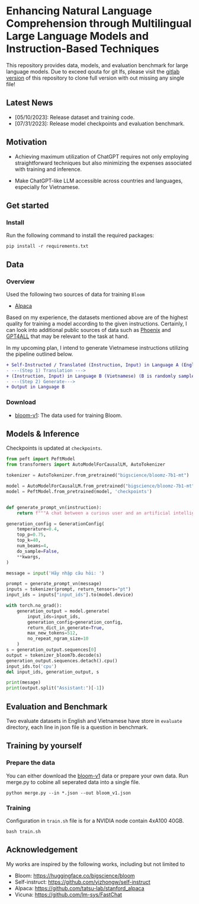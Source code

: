 # Enhancing Natural Language Comprehension through Multilingual Large Language Models and Instruction-Based Techniques

This repository provides data, models, and evaluation benchmark for large language models. Due to exceed qouta for git lfs, please visit the [gitlab version](https://gitlab.com/dathvthanh/Expert-B/-/tree/main/models?ref_type=heads) of this repository to clone full version with out missing any single file!

## Latest News
- [05/10/2023]: Release dataset and training code. 
- [07/31/2023]: Release model checkpoints and evaluation benchmark.

## Motivation
- Achieving maximum utilization of ChatGPT requires not only employing straightforward techniques but also minimizing the expenses associated with training and inference.

- Make ChatGPT-like LLM accessible across countries and languages, especially for Vietnamese.

##  Get started
### Install
Run the following command to install the required packages:

```angular2html
pip install -r requirements.txt
```

## Data
### Overview
Used the following two sources of data for training `Bloom`

- [Alpaca](https://github.com/tatsu-lab/stanford_alpaca/blob/main/alpaca_data.json)

Based on my experience, the datasets mentioned above are of the highest quality for training a model according to the given instructions. Certainly, I can look into additional public sources of data such as [Phoenix](https://github.com/FreedomIntelligence/LLMZoo) and [GPT4ALL](https://github.com/nomic-ai/gpt4all) that may be relevant to the task at hand.

In my upcoming plan, I intend to generate Vietnamese instructions utilizing the pipeline outlined below. 
```diff
+ Self-Instructed / Translated (Instruction, Input) in Language A (English)
- ---(Step 1) Translation --->
+ (Instruction, Input) in Language B (Vietnamese) (B is randomly sampled w.r.t. the probability distribution of realistic languages)
- ---(Step 2) Generate--->
+ Output in Language B
```

### Download
- [bloom-v1](https://drive.google.com/drive/folders/1So-QFOMyPe2zQ586-ILs2wG6hMtjf9IC?usp=share_link): The data used for training Bloom.

## Models & Inference
Checkpoints is updated at `checkpoints`. 
```python
from peft import PeftModel
from transformers import AutoModelForCausalLM, AutoTokenizer

tokenizer = AutoTokenizer.from_pretrained("bigscience/bloomz-7b1-mt")

model = AutoModelForCausalLM.from_pretrained("bigscience/bloomz-7b1-mt", device_map='auto')
model = PeftModel.from_pretrained(model, 'checkpoints')


def generate_prompt_vn(instruction):
    return f"""A chat between a curious user and an artificial intelligence assistant. The assistant gives helpful, detailed, and polite answers to the user's questions.\n\nHuman:<s>{instruction}</s> Assistant:<s>"""

generation_config = GenerationConfig(
    temperature=0.4,
    top_p=0.75,
    top_k=40,
    num_beams=4,
    do_sample=False,
    **kwargs,
)

message = input('Hãy nhập câu hỏi: ')

prompt = generate_prompt_vn(message)
inputs = tokenizer(prompt, return_tensors="pt")
input_ids = inputs["input_ids"].to(model.device)

with torch.no_grad():
    generation_output = model.generate(
        input_ids=input_ids,
        generation_config=generation_config,
        return_dict_in_generate=True,
        max_new_tokens=512,
        no_repeat_ngram_size=10
    )
s = generation_output.sequences[0]
output = tokenizer_bloom7b.decode(s)
generation_output.sequences.detach().cpu()
input_ids.to('cpu')
del input_ids, generation_output, s

print(mesage)
print(output.split("Assistant:")[-1])
```


## Evaluation and Benchmark
Two evaluate datasets in English and Vietnamese have store in `evaluate` directory, each line in json file is a question in benchmark.

## Training by yourself
### Prepare the data
You can either download the [bloom-v1](https://drive.google.com/drive/folders/1So-QFOMyPe2zQ586-ILs2wG6hMtjf9IC?usp=share_link) data or prepare your own data. 
Run merge.py to cobine all seperated data into a single file.
```shell
python merge.py --in *.json --out bloom_v1.json
```
### Training
Configuration in `train.sh` file is for a NVIDIA node contain 4xA100 40GB.
```shell
bash train.sh
```

## Acknowledgement

My works are inspired by the following works, including but not limited to

- Bloom: https://huggingface.co/bigscience/bloom
- Self-instruct: https://github.com/yizhongw/self-instruct
- Alpaca: https://github.com/tatsu-lab/stanford_alpaca
- Vicuna: https://github.com/lm-sys/FastChat
